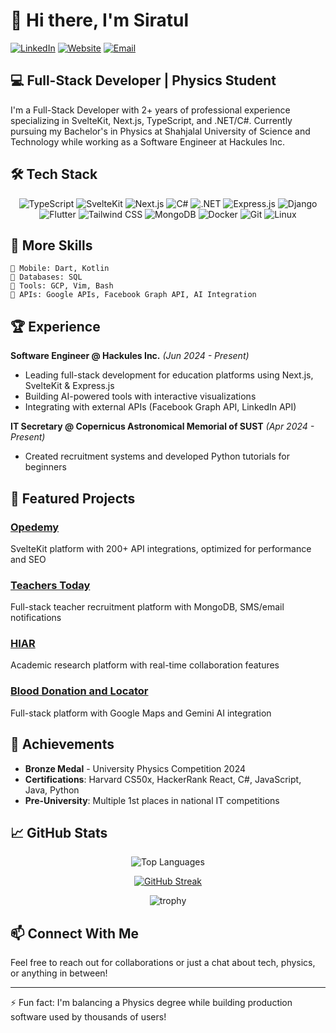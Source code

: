 # 👋 Hi there, I'm Siratul

[![LinkedIn](https://img.shields.io/badge/LinkedIn-Connect-blue?style=for-the-badge&logo=linkedin)](https://linkedin.com/in/siratul-islam)
[![Website](https://img.shields.io/badge/Website-Visit-green?style=for-the-badge&logo=mozilla)](https://www.sirat.me)
[![Email](https://img.shields.io/badge/Email-Contact-red?style=for-the-badge&logo=gmail)](mailto:email@sirat.me)

## 💻 Full-Stack Developer | Physics Student

I'm a Full-Stack Developer with 2+ years of professional experience specializing in SvelteKit, Next.js, TypeScript, and .NET/C#. Currently pursuing my Bachelor's in Physics at Shahjalal University of Science and Technology while working as a Software Engineer at Hackules Inc.

## 🛠️ Tech Stack

<div align="center">
  
  ![TypeScript](https://img.shields.io/badge/TypeScript-3178C6?style=for-the-badge&logo=typescript&logoColor=white)
  ![SvelteKit](https://img.shields.io/badge/SvelteKit-FF3E00?style=for-the-badge&logo=svelte&logoColor=white)
  ![Next.js](https://img.shields.io/badge/Next.js-000000?style=for-the-badge&logo=next.js&logoColor=white)
  ![C#](https://img.shields.io/badge/C%23-512BD4?style=for-the-badge&logo=c-sharp&logoColor=white)
  ![.NET](https://img.shields.io/badge/.NET-512BD4?style=for-the-badge&logo=dotnet&logoColor=white)
  ![Express.js](https://img.shields.io/badge/Express.js-000000?style=for-the-badge&logo=express&logoColor=white)
  ![Django](https://img.shields.io/badge/Django-092E20?style=for-the-badge&logo=django&logoColor=white)
  ![Flutter](https://img.shields.io/badge/Flutter-02569B?style=for-the-badge&logo=flutter&logoColor=white)
  ![Tailwind CSS](https://img.shields.io/badge/Tailwind_CSS-06B6D4?style=for-the-badge&logo=tailwind-css&logoColor=white)
  ![MongoDB](https://img.shields.io/badge/MongoDB-47A248?style=for-the-badge&logo=mongodb&logoColor=white)
  ![Docker](https://img.shields.io/badge/Docker-2496ED?style=for-the-badge&logo=docker&logoColor=white)
  ![Git](https://img.shields.io/badge/Git-F05032?style=for-the-badge&logo=git&logoColor=white)
  ![Linux](https://img.shields.io/badge/Linux-FCC624?style=for-the-badge&logo=linux&logoColor=black)
  
</div>

## 🚀 More Skills

```
🔹 Mobile: Dart, Kotlin
🔹 Databases: SQL
🔹 Tools: GCP, Vim, Bash
🔹 APIs: Google APIs, Facebook Graph API, AI Integration
```

## 🏆 Experience

**Software Engineer @ Hackules Inc.** *(Jun 2024 - Present)*
- Leading full-stack development for education platforms using Next.js, SvelteKit & Express.js
- Building AI-powered tools with interactive visualizations
- Integrating with external APIs (Facebook Graph API, LinkedIn API)

**IT Secretary @ Copernicus Astronomical Memorial of SUST** *(Apr 2024 - Present)*
- Created recruitment systems and developed Python tutorials for beginners

## 🔭 Featured Projects

### [Opedemy](https://opedemy.com)
SvelteKit platform with 200+ API integrations, optimized for performance and SEO

### [Teachers Today](https://teacherstoday.org)
Full-stack teacher recruitment platform with MongoDB, SMS/email notifications

### [HIAR](https://hiar.ac)
Academic research platform with real-time collaboration features

### [Blood Donation and Locator](https://goodwill.sirat.me)
Full-stack platform with Google Maps and Gemini AI integration

## 🏅 Achievements

- **Bronze Medal** - University Physics Competition 2024
- **Certifications**: Harvard CS50x, HackerRank React, C#, JavaScript, Java, Python
- **Pre-University**: Multiple 1st places in national IT competitions

## 📈 GitHub Stats

<div align="center">
  
  <!-- ![Siratul's GitHub stats](https://github-readme-stats.vercel.app/api?username=heronet&show_icons=true&theme=tokyonight) -->
  
  ![Top Languages](https://github-readme-stats.vercel.app/api/top-langs/?username=heronet&layout=compact&langs_count=20&theme=tokyonight)
  
  [![GitHub Streak](https://github-readme-streak-stats.herokuapp.com/?user=heronet&theme=tokyonight)](https://git.io/streak-stats)
  
  <img src="https://github-profile-trophy.vercel.app/?username=heronet&theme=nord&column=7" alt="trophy" />
  
  <!-- ![Wakatime Stats](https://github-readme-stats.vercel.app/api/wakatime?username=heronet&layout=compact&theme=tokyonight) -->
  
</div>

## 📫 Connect With Me

Feel free to reach out for collaborations or just a chat about tech, physics, or anything in between!

---

⚡ Fun fact: I'm balancing a Physics degree while building production software used by thousands of users!
